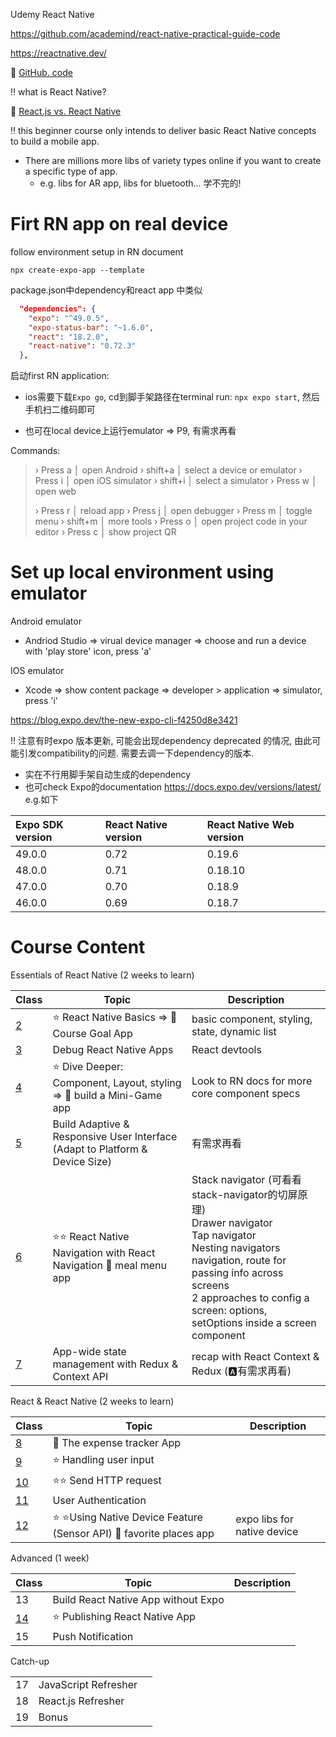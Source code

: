 Udemy React Native

https://github.com/academind/react-native-practical-guide-code

https://reactnative.dev/



:book: [GitHub. code](https://github.com/academind/react-native-practical-guide-code)



:bangbang: what is React Native?

:pencil: [React.js vs. React Native](./C0/README.md)



:bangbang: this beginner course only intends to deliver basic React Native concepts to build a mobile app. 

+ There are millions more libs of variety types online if you want to create a specific type of app. 
  + e.g. libs for AR app, libs for bluetooth... 学不完的!



# Firt RN app on real device

follow environment setup in RN document



```shell
npx create-expo-app --template
```





package.json中dependency和react app 中类似

```json
  "dependencies": {
    "expo": "^49.0.5",
    "expo-status-bar": "~1.6.0",
    "react": "18.2.0",
    "react-native": "0.72.3"
  },
```

启动first RN application: 

+ ios需要下载`Expo go`, cd到脚手架路径在terminal run: `npx expo start`, 然后手机扫二维码即可

+ 也可在local device上运行emulator => P9, 有需求再看

Commands: 

> › Press a │ open Android
> › shift+a │ select a device or emulator
> › Press i │ open iOS simulator
> › shift+i │ select a simulator
> › Press w │ open web
>
> › Press r │ reload app
> › Press j │ open debugger
> › Press m │ toggle menu
> › shift+m │ more tools
> › Press o │ open project code in your editor
> › Press c │ show project QR





# Set up local environment using emulator

Android emulator

+ Andriod Studio => virual device manager => choose and run a device with 'play store' icon, press 'a'

IOS emulator

+ Xcode => show content package => developer > application => simulator, press 'i'





https://blog.expo.dev/the-new-expo-cli-f4250d8e3421





:bangbang: 注意有时expo 版本更新, 可能会出现dependency deprecated 的情况, 由此可能引发compatibility的问题. 需要去调一下dependency的版本. 

+ 实在不行用脚手架自动生成的dependency
+  也可check Expo的documentation https://docs.expo.dev/versions/latest/ e.g.如下

| Expo SDK version | React Native version | React Native Web version |
| :--------------- | :------------------- | :----------------------- |
| 49.0.0           | 0.72                 | 0.19.6                   |
| 48.0.0           | 0.71                 | 0.18.10                  |
| 47.0.0           | 0.70                 | 0.18.9                   |
| 46.0.0           | 0.69                 | 0.18.7                   |



# Course Content

Essentials of React Native (2 weeks to learn)

| Class               | Topic                                                        | Description                                                  |
| ------------------- | ------------------------------------------------------------ | ------------------------------------------------------------ |
| [2](./C2/README.md) | :star: React Native Basics => :gem: Course Goal App          | basic component, styling, state, dynamic list                |
| [3](./C3/README.md) | Debug React Native Apps                                      | React devtools                                               |
| [4](./C4/README.md) | :star: Dive Deeper: Component, Layout, styling => :gem: build a Mini-Game app | Look to RN docs for more core component specs                |
| [5](./C5/README.md) | Build Adaptive & Responsive User Interface (Adapt to Platform & Device Size) | 有需求再看                                                   |
| [6](./C6/README.md) | :star::star: React Native Navigation with React Navigation :gem: meal menu app | Stack navigator (可看看stack-navigator的切屏原理) <br>Drawer navigator <br>Tap navigator <br>Nesting navigators <br>navigation, route for passing info across screens <br>2 approaches to config a screen: options, setOptions inside a screen component |
| [7](./C7/README.md) | App-wide state management with Redux & Context API           | recap with React Context & <br>Redux  (:a:有需求再看)        |

React & React Native (2 weeks to learn)

| Class                 | Topic                                                        | Description                 |
| --------------------- | ------------------------------------------------------------ | --------------------------- |
| [8](./C8/README.md)   | :gem: The expense tracker App                                |                             |
| [9](./C9/README.md)   | :star: Handling user input                                   |                             |
| [10](./C10/README.md) | :star::star:  Send HTTP request                              |                             |
| [11](./C11/README.md) | User Authentication                                          |                             |
| [12](./C12/README.md) | :star: :star:Using Native Device Feature (Sensor API)  :gem: favorite places app | expo libs for native device |

Advanced (1 week)

| Class                 | Topic                               | Description |
| --------------------- | ----------------------------------- | ----------- |
| 13                    | Build React Native App without Expo |             |
| [14](./C14/README.md) | :star: Publishing React Native App  |             |
| 15                    | Push Notification                   |             |

Catch-up

|      |                      |      |
| ---- | -------------------- | ---- |
| 17   | JavaScript Refresher |      |
| 18   | React.js Refresher   |      |
| 19   | Bonus                |      |

